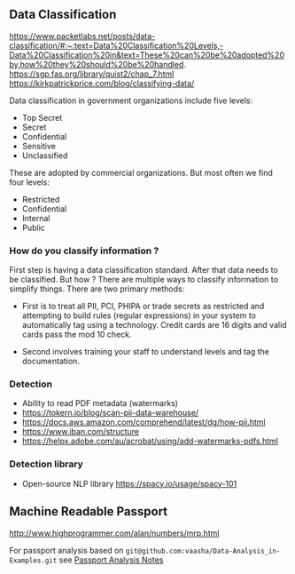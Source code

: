 ## Data Classification

https://www.packetlabs.net/posts/data-classification/#:~:text=Data%20Classification%20Levels,-Data%20Classification%20in&text=These%20can%20be%20adopted%20by,how%20they%20should%20be%20handled.
https://sgp.fas.org/library/quist2/chap_7.html
https://kirkpatrickprice.com/blog/classifying-data/

Data classification in government organizations include five levels:

- Top Secret
- Secret
- Confidential
- Sensitive
- Unclassified

These are adopted by commercial organizations. But most often we find four levels:

- Restricted
- Confidential
- Internal
- Public

### How do you classify information ?

First step is having a data classification standard. After that data needs to be classified. But how ? There are multiple ways to classify information to simplify things. There are two primary methods:

- First is to treat all PII, PCI, PHIPA or trade secrets as restricted and attempting to build rules (regular expressions) in your system to automatically tag using a technology. Credit cards are 16 digits and valid cards pass the mod 10 check. 

- Second involves training your staff to understand levels and tag the documentation.

### Detection

* Ability to read PDF metadata (watermarks)
* https://tokern.io/blog/scan-pii-data-warehouse/
* https://docs.aws.amazon.com/comprehend/latest/dg/how-pii.html
* https://www.iban.com/structure
* https://helpx.adobe.com/au/acrobat/using/add-watermarks-pdfs.html

### Detection library

* Open-source NLP library https://spacy.io/usage/spacy-101

## Machine Readable Passport

http://www.highprogrammer.com/alan/numbers/mrp.html

For passport analysis based on `git@github.com:vaasha/Data-Analysis_in-Examples.git` see [Passport Analysis Notes](./data/README_Passport.md)
